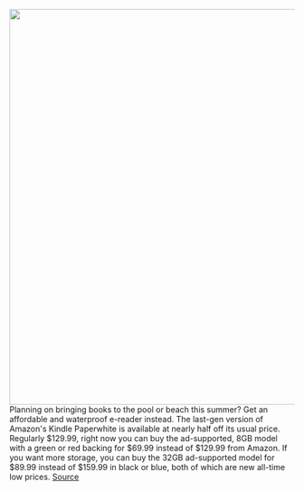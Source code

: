 <img src='https://cdn.vox-cdn.com/thumbor/rOyPeIhlFTXF6xEvgSE0FhdOM8k=/0x0:2040x1360/1200x800/filters:focal(857x517:1183x843)/cdn.vox-cdn.com/uploads/chorus_image/image/71024148/akrales_181101_3056_0332.0.jpg' width='700px' /><br/>
Planning on bringing books to the pool or beach this summer? Get an affordable and waterproof e-reader instead. The last-gen version of Amazon's Kindle Paperwhite is available at nearly half off its usual price. Regularly $129.99, right now you can buy the ad-supported, 8GB model with a green or red backing for $69.99 instead of $129.99 from Amazon. If you want more storage, you can buy the 32GB ad-supported model for $89.99 instead of $159.99 in black or blue, both of which are new all-time low prices.
<a href='https://www.theverge.com/good-deals/2022/6/28/23184786/kindle-paperwhite-samsung-the-frame-macbook-pro-beats-flex-lg-c1-oled-tv-anker-nano-deal-sale'> Source <a/>